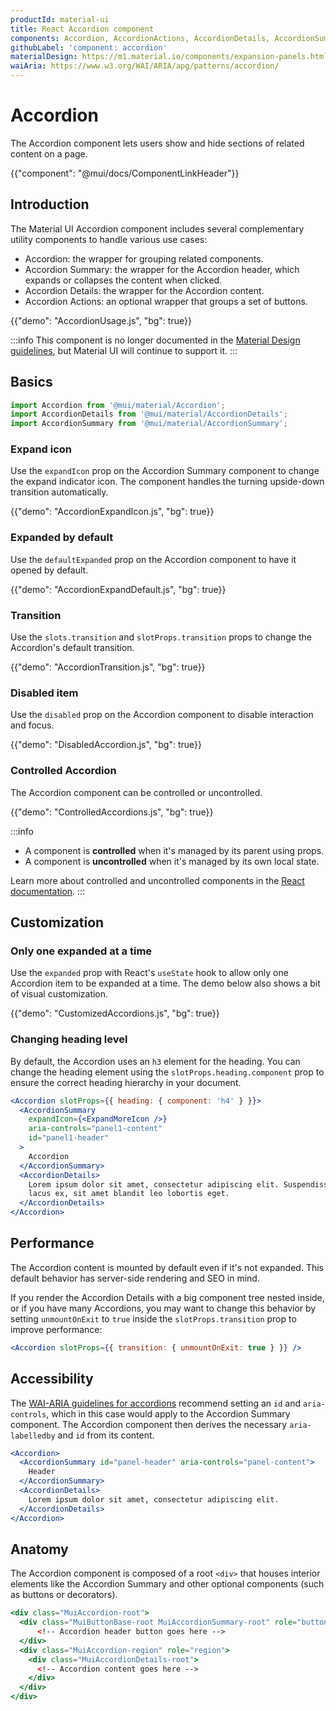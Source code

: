 ```yaml
---
productId: material-ui
title: React Accordion component
components: Accordion, AccordionActions, AccordionDetails, AccordionSummary
githubLabel: 'component: accordion'
materialDesign: https://m1.material.io/components/expansion-panels.html
waiAria: https://www.w3.org/WAI/ARIA/apg/patterns/accordion/
---
```


# Accordion

<p class="description">The Accordion component lets users show and hide sections of related content on a page.</p>

{{"component": "@mui/docs/ComponentLinkHeader"}}

## Introduction

The Material UI Accordion component includes several complementary utility components to handle various use cases:

- Accordion: the wrapper for grouping related components.
- Accordion Summary: the wrapper for the Accordion header, which expands or collapses the content when clicked.
- Accordion Details: the wrapper for the Accordion content.
- Accordion Actions: an optional wrapper that groups a set of buttons.

{{"demo": "AccordionUsage.js", "bg": true}}

:::info
This component is no longer documented in the [Material Design guidelines](https://m2.material.io/), but Material UI will continue to support it.
:::

## Basics

```jsx
import Accordion from '@mui/material/Accordion';
import AccordionDetails from '@mui/material/AccordionDetails';
import AccordionSummary from '@mui/material/AccordionSummary';
```

### Expand icon

Use the `expandIcon` prop on the Accordion Summary component to change the expand indicator icon.
The component handles the turning upside-down transition automatically.

{{"demo": "AccordionExpandIcon.js", "bg": true}}

### Expanded by default

Use the `defaultExpanded` prop on the Accordion component to have it opened by default.

{{"demo": "AccordionExpandDefault.js", "bg": true}}

### Transition

Use the `slots.transition` and `slotProps.transition` props to change the Accordion's default transition.

{{"demo": "AccordionTransition.js", "bg": true}}

### Disabled item

Use the `disabled` prop on the Accordion component to disable interaction and focus.

{{"demo": "DisabledAccordion.js", "bg": true}}

### Controlled Accordion

The Accordion component can be controlled or uncontrolled.

{{"demo": "ControlledAccordions.js", "bg": true}}

:::info

- A component is **controlled** when it's managed by its parent using props.
- A component is **uncontrolled** when it's managed by its own local state.

Learn more about controlled and uncontrolled components in the [React documentation](https://react.dev/learn/sharing-state-between-components#controlled-and-uncontrolled-components).
:::

## Customization

### Only one expanded at a time

Use the `expanded` prop with React's `useState` hook to allow only one Accordion item to be expanded at a time.
The demo below also shows a bit of visual customization.

{{"demo": "CustomizedAccordions.js", "bg": true}}

### Changing heading level

By default, the Accordion uses an `h3` element for the heading. You can change the heading element using the `slotProps.heading.component` prop to ensure the correct heading hierarchy in your document.

```jsx
<Accordion slotProps={{ heading: { component: 'h4' } }}>
  <AccordionSummary
    expandIcon={<ExpandMoreIcon />}
    aria-controls="panel1-content"
    id="panel1-header"
  >
    Accordion
  </AccordionSummary>
  <AccordionDetails>
    Lorem ipsum dolor sit amet, consectetur adipiscing elit. Suspendisse malesuada
    lacus ex, sit amet blandit leo lobortis eget.
  </AccordionDetails>
</Accordion>
```

## Performance

The Accordion content is mounted by default even if it's not expanded.
This default behavior has server-side rendering and SEO in mind.

If you render the Accordion Details with a big component tree nested inside, or if you have many Accordions, you may want to change this behavior by setting `unmountOnExit` to `true` inside the `slotProps.transition` prop to improve performance:

```jsx
<Accordion slotProps={{ transition: { unmountOnExit: true } }} />
```

## Accessibility

The [WAI-ARIA guidelines for accordions](https://www.w3.org/WAI/ARIA/apg/patterns/accordion/) recommend setting an `id` and `aria-controls`, which in this case would apply to the Accordion Summary component.
The Accordion component then derives the necessary `aria-labelledby` and `id` from its content.

```jsx
<Accordion>
  <AccordionSummary id="panel-header" aria-controls="panel-content">
    Header
  </AccordionSummary>
  <AccordionDetails>
    Lorem ipsum dolor sit amet, consectetur adipiscing elit.
  </AccordionDetails>
</Accordion>
```

## Anatomy

The Accordion component is composed of a root `<div>` that houses interior elements like the Accordion Summary and other optional components (such as buttons or decorators).

```jsx
<div class="MuiAccordion-root">
  <div class="MuiButtonBase-root MuiAccordionSummary-root" role="button" aria-expanded="">
      <!-- Accordion header button goes here -->
  </div>
  <div class="MuiAccordion-region" role="region">
    <div class="MuiAccordionDetails-root">
      <!-- Accordion content goes here -->
    </div>
  </div>
</div>
```
